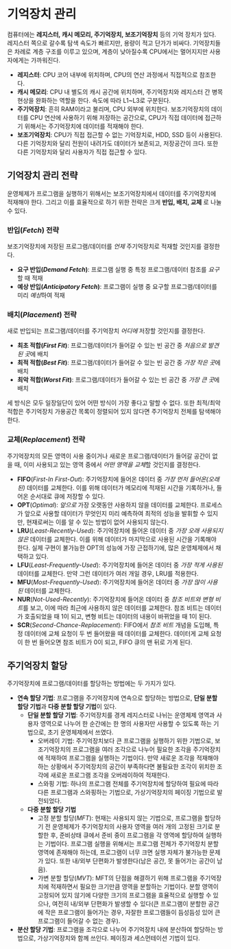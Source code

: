 # 기억장치 관리

컴퓨터에는 **레지스터, 캐시 메모리, 주기억장치, 보조기억장치** 등의 기억 장치가 있다. 레지스터 쪽으로 갈수록 탐색 속도가 빠르지만, 용량이 적고 단가가 비싸다. 기억장치들은 차례로 계층 구조를 이루고 있으며, 계층이 낮아질수록 CPU에서는 멀어지지만 사용자에게는 가까워진다.

 * **레지스터**: CPU 코어 내부에 위치하며, CPU의 연산 과정에서 직접적으로 참조한다.
 * **캐시 메모리**: CPU 내 별도의 캐시 공간에 위치하며, 주기억장치와 레지스터 간 병목 현상을 완화하는 역할을 한다. 속도에 따라 L1~L3로 구분된다.
 * **주기억장치**: 흔히 RAM이라고 불리며, CPU 외부에 위치한다. 보조기억장치의 데이터를 CPU 연산에 사용하기 위해 저장하는 공간으로, CPU가 직접 데이터에 접근하기 위해서는 주기억장치에 데이터를 적재해야 한다.
 * **보조기억장치**: CPU가 직접 접근할 수 없는 기억장치로, HDD, SSD 등이 사용된다. 다른 기억장치와 달리 전원이 내려가도 데이터가 보존되고, 저장공간이 크다. 또한 다른 기억장치와 달리 사용자가 직접 접근할 수 있다.

## 기억장치 관리 전략

운영체제가 프로그램을 실행하기 위해서는 보조기억장치에서 데이터를 주기억장치에 적재해야 한다. 그리고 이를 효율적으로 하기 위한 전략은 크게 **반입, 배치, 교체** 로 나눌 수 있다.

### 반입(*Fetch*) 전략

보조기억장치에 저장된 프로그램/데이터를 *언제* 주기억장치로 적재할 것인지를 결정한다.

 * **요구 반입(*Demand Fetch*)**: 프로그램 실행 중 특정 프로그램/데이터 참조를 *요구*할 때 적재
 * **예상 반입(*Anticipatory Fetch*)**: 프로그램이 실행 중 요구할 프로그램/데이터를 미리 *예상*하여 적재

### 배치(*Placement*) 전략

새로 반입되는 프로그램/데이터를 주기억장치 *어디에* 저장할 것인지를 결정한다.

 * **최초 적합(*First Fit*)**: 프로그램/데이터가 들어갈 수 있는 빈 공간 중 *처음으로 발견된 곳*에 배치 
 * **최적 적합(*Best Fit*)**: 프로그램/데이터가 들어갈 수 있는 빈 공간 중 *가장 작은 곳*에 배치 
 * **최악 적합(*Worst Fit*)**: 프로그램/데이터가 들어갈 수 있는 빈 공간 중 *가장 큰 곳*에 배치 

세 방식은 모두 일장일단이 있어 어떤 방식이 가장 좋다고 말할 수 없다. 또한 최적/최악 적합은 주기억장치 가용공간 목록이 정렬되어 있지 않다면 주기억장치 전체를 탐색해야 한다.

### 교체(*Replacement*) 전략

주기억장치의 모든 영역이 사용 중이거나 새로운 프로그램/데이터가 들어갈 공간이 없을 때, 이미 사용되고 있는 영역 중에서 *어떤 영역을 교체*할 것인지를 결정한다.
 
 * **FIFO**(*First-In First-Out*): 주기억장치에 들어온 데이터 중 *가장 먼저 들어온(오래된)* 데이터를 교체한다. 이를 위해 데이터가 메모리에 적재된 시간을 기록하거나, 들어온 순서대로 큐에 저장할 수 있다.
 * **OPT**(*Optimal*): *앞으로* 가장 오랫동안 사용하지 않을 데이터를 교체한다. 프로세스가 앞으로 사용할 데이터가 무엇인지 미리 예측하여 최적의 성능을 발휘할 수 있지만, 현재로써는 이를 알 수 있는 방법이 없어 사용되지 않는다.
 * **LRU**(*Least-Recently-Used*): 주기억장치에 들어온 데이터 중 *가장 오래 사용되지 않은* 데이터를 교체한다. 이를 위해 데이터가 마지막으로 사용된 시간을 기록해야 한다. 실제 구현이 불가능한 OPT의 성능에 가장 근접하기에, 많은 운영체제에서 채택하고 있다.
 * **LFU**(*Least-Frequently-Used*): 주기억장치에 들어온 데이터 중 *가장 적게 사용된* 데이터를 교체한다. 만약 그런 데이터가 여러 개일 경우, LRU를 적용한다.
 * **MFU**(*Most-Frequently-Used*): 주기억장치에 들어온 데이터 중 *가장 많이 사용된* 데이터를 교체한다.
 * **NUR**(*Not-Used-Recently*): 주기억장치에 들어온 데이터 중 *참조 비트와 변형 비트*를 보고, 이에 따라 최근에 사용하지 않은 데이터를 교체한다. 참조 비트는 데이터가 호출되었을 때 1이 되고, 변형 비트는 데이터의 내용이 바뀌었을 때 1이 된다. 
 * **SCR**(*Second-Chance-Replacement*): FIFO에서 *참조 비트* 개념을 도입해, 특정 데이터에 교체 요청이 두 번 들어왔을 때 데이터를 교체한다. 데이터게 교체 요청이 한 번 들어오면 참조 비트가 0이 되고, FIFO 큐의 맨 뒤로 가게 된다.

## 주기억장치 할당

주기억장치에 프로그램/데이터를 할당하는 방법에는 두 가지가 있다.

 * **연속 할당 기법**: 프로그램을 주기억장치에 연속으로 할당하는 방법으로, **단일 분할 할당 기법**과 **다중 분할 할당 기법**이 있다.
   * **단일 분할 할당 기법**: 주기억장치를 경계 레지스터로 나뉘는 운영체제 영역과 사용자 영역으로 나누어 한 순간에는 한 명의 사용자만 사용할 수 있도록 하는 기법으로, 초기 운영체제에서 쓰였다. 
     * 오버레이 기법: 주기억장치보다 큰 프로그램을 실행하기 위한 기법으로, 보조기억장치의 프로그램을 여러 조각으로 나누어 필요한 조각을 주기억장치에 적재하여 프로그램을 실행하는 기법이다. 만약 새로운 조각을 적재해야 하는 상황에서 주기억장치의 공간이 부족하다면 불필요한 조각이 위치한 조각에 새로운 프로그램 조각을 오버레이하여 적재한다.
     * 스와핑 기법: 하나의 프로그램 전체를 주기억장치에 할당하여 필요에 따라 다른 프로그램과 스와핑하는 기법으로, 가상기억장치의 페이징 기법으로 발전되었다.
   * **다중 분할 할당 기법**
     * 고정 분할 할당(*MFT*): 현재는 사용되지 않는 기법으로, 프로그램을 할당하기 전 운영체제가 주기억장치의 사용자 영역을 여러 개의 고정된 크기로 분할한 후, 준비상태 큐에서 준비 중이 프로그램을 각 영역에 할당하여 실행하는 기법이다. 프로그램 실행을 위해서는 프로그램 전체가 주기억장치 분할 영역에 존재해야 하는데, 프로그램이 너무 크면 실행 자체가 불가능한 문제가 있다. 또한 내/외부 단편화가 발생한다(남은 공간, 못 들어가는 공간이 남음).
     * 가변 분할 할당(*MVT*): MFT의 단점을 해결하기 위해 프로그램을 주기억장치에 적재하면서 필요한 크기만큼 영역을 분할하는 기법이다. 분할 영역이 고정되어 있지 않기에 다양한 크기의 프로그램을 효율적으로 실행할 수 있으나, 여전히 내/외부 단편화가 발생할 수 있다(큰 프로그램이 분할한 공간에 작은 프로그램이 들어가는 경우, 자잘한 프로그램들이 듬성듬성 있어 큰 프로그램이 들어갈 수 없는 경우). 
 * **분산 할당 기법**: 프로그램을 조각으로 나누어 주기억장치 내에 분산하여 할당하는 방법으로, 가상기억장치와 함께 쓰인다. 페이징과 세스먼테이션 기법이 있다.